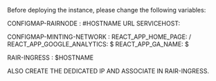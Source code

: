 Before deploying the instance, please change the following variables:

CONFIGMAP-RAIRNODE : 
#HOSTNAME URL
SERVICEHOST: 


CONFIGMAP-MINTING-NETWORK :
REACT_APP_HOME_PAGE: /
REACT_APP_GOOGLE_ANALYTICS: $
REACT_APP_GA_NAME: $


RAIR-INGRESS :
$HOSTNAME

ALSO CREATE THE DEDICATED IP AND ASSOCIATE IN RAIR-INGRESS.